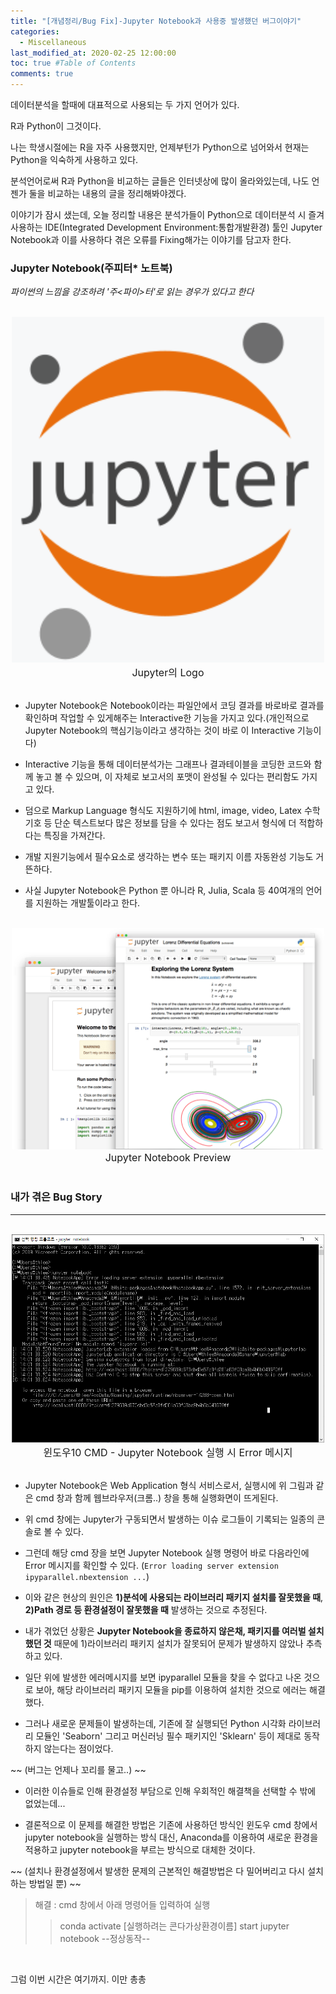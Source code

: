```yaml
---
title: "[개념정리/Bug Fix]-Jupyter Notebook과 사용중 발생했던 버그이야기"
categories: 
  - Miscellaneous
last_modified_at: 2020-02-25 12:00:00
toc: true #Table of Contents
comments: true
---
```


데이터분석을 할때에 대표적으로 사용되는 두 가지 언어가 있다.

R과 Python이 그것이다.

나는 학생시절에는 R을 자주 사용했지만, 언제부턴가 Python으로 넘어와서 현재는 Python을 익숙하게 사용하고 있다.

분석언어로써 R과 Python을 비교하는 글들은 인터넷상에 많이 올라와있는데, 나도 언젠가 둘을 비교하는 내용의 글을 정리해봐야겠다.

이야기가 잠시 샜는데, 오늘 정리할 내용은 분석가들이 Python으로 데이터분석 시 즐겨 사용하는 IDE(Integrated Development Environment:통합개발환경) 툴인 Jupyter Notebook과 이를 사용하다 겪은 오류를 Fixing해가는 이야기를 담고자 한다.
 


### Jupyter Notebook(주피터* 노트북)
*파이썬의 느낌을 강조하려 '주<파이>터'로 읽는 경우가 있다고 한다*

<br>
<center><img src="/assets/images/200225/000.png" width="500" ></center>
<center><font size="3em">Jupyter의 Logo</font></center>
<br>

- Jupyter Notebook은 Notebook이라는 파일안에서 코딩 결과를 바로바로 결과를 확인하며 작업할 수 있게해주는 Interactive한 기능을 가지고 있다.(개인적으로 Jupyter Notebook의 핵심기능이라고 생각하는 것이 바로 이 Interactive 기능이다)

- Interactive 기능을 통해 데이터분석가는 그래프나 결과테이블을 코딩한 코드와 함께 놓고 볼 수 있으며, 이 자체로 보고서의 포맷이 완성될 수 있다는 편리함도 가지고 있다. 

- 덤으로 Markup Language 형식도 지원하기에 html, image, video, Latex 수학기호 등 단순 텍스트보다 많은 정보를 담을 수 있다는 점도 보고서 형식에 더 적합하다는 특징을 가져간다.

- 개발 지원기능에서 필수요소로 생각하는 변수 또는 패키지 이름 자동완성 기능도 거뜬하다.

- 사실 Jupyter Notebook은 Python 뿐 아니라 R, Julia, Scala 등 40여개의 언어를 지원하는 개발툴이라고 한다.


<br>
<center><img src="/assets/images/200225/001.png" width="500" ></center>
<center><font size="3em">Jupyter Notebook Preview</font></center>
<br>


### 내가 겪은 Bug Story
------

<br>
<center><img src="/assets/images/200225/002.png" width="500" ></center>
<center><font size="3em">윈도우10 CMD - Jupyter Notebook 실행 시 Error 메시지</font></center>
<br>

- Jupyter Notebook은 Web Application 형식 서비스로서, 실행시에 위 그림과 같은 cmd 창과 함께 웹브라우저(크롬..) 창을 통해 실행화면이 뜨게된다.

- 위 cmd 창에는 Jupyter가 구동되면서 발생하는 이슈 로그들이 기록되는 일종의 콘솔로 볼 수 있다.

- 그런데 해당 cmd 장을 보면 Jupyter Notebook 실행 명령어 바로 다음라인에 Error 메시지를 확인할 수 있다. (`Error loading server extension ipyparallel.nbextension ...`)

- 이와 같은 현상의 원인은 __1)분석에 사용되는 라이브러리 패키지 설치를 잘못했을 때__, __2)Path 경로 등 환경설정이 잘못했을 때__ 발생하는 것으로 추정된다.

- 내가 겪었던 상황은 __Jupyter Notebook을 종료하지 않은채, 패키지를 여러벌 설치했던 것__ 때문에 1)라이브러리 패키지 설치가 잘못되어 문제가 발생하지 않았나 추측하고 있다.

- 일단 위에 발생한 에러메시지를 보면 ipyparallel 모듈을 찾을 수 없다고 나온 것으로 보아, 해당 라이브러리 패키지 모듈을 pip를 이용하여 설치한 것으로 에러는 해결했다.

- 그러나 새로운 문제들이 발생하는데, 기존에 잘 실행되던 Python 시각화 라이브러리 모듈인 'Seaborn' 그리고 머신러닝 필수 패키지인 'Sklearn' 등이 제대로 동작하지 않는다는 점이었다.

~~ (버그는 언제나 꼬리를 물고..) ~~

- 이러한 이슈들로 인해 환경설정 부담으로 인해 우회적인 해결책을 선택할 수 밖에 없었는데...

- 결론적으로 이 문제를 해결한 방법은 기존에 사용하던 방식인 윈도우 cmd 창에서 jupyter notebook을 실행하는 방식 대신, Anaconda를 이용하여 새로운 환경을 적용하고 jupyter notebook을 부르는 방식으로 대체한 것이다.

~~ (설치나 환경설정에서 발생한 문제의 근본적인 해결방법은 다 밀어버리고 다시 설치하는 방법일 뿐) ~~

>
> 해결 : cmd 창에서 아래 명령어들 입력하여 실행
> > conda activate [실행하려는 콘다가상환경이름]
> > start jupyter notebook
> --정상동작--
>

<br>

그럼 이번 시간은 여기까지. 이만 총총
